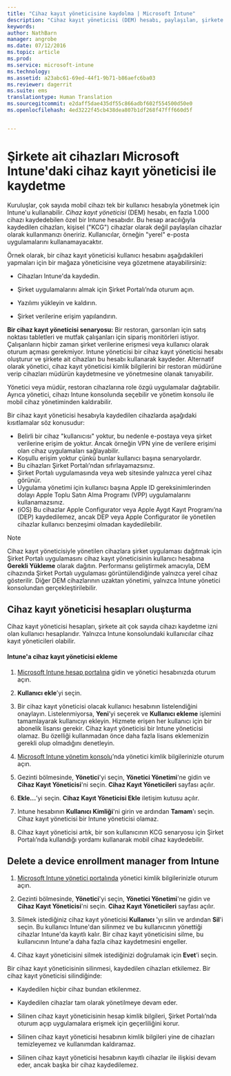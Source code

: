 ```yaml
---
title: "Cihaz kayıt yöneticisine kaydolma | Microsoft Intune"
description: "Cihaz kayıt yöneticisi (DEM) hesabı, paylaşılan, şirkete ait çok sayıda mobil cihazı tek bir kullanıcı hesabı ile yönetebilir."
keywords: 
author: NathBarn
manager: angrobe
ms.date: 07/12/2016
ms.topic: article
ms.prod: 
ms.service: microsoft-intune
ms.technology: 
ms.assetid: a23abc61-69ed-44f1-9b71-b86aefc6ba03
ms.reviewer: dagerrit
ms.suite: ems
translationtype: Human Translation
ms.sourcegitcommit: e2daff5dae435df55c866adbf602f554500d50e0
ms.openlocfilehash: 4ed3222f45cb438dea807b1df268f47fff660d5f


---
```



# Şirkete ait cihazları Microsoft Intune'daki cihaz kayıt yöneticisi ile kaydetme
Kuruluşlar, çok sayıda mobil cihazı tek bir kullanıcı hesabıyla yönetmek için Intune'u kullanabilir. *Cihaz kayıt yöneticisi* (DEM) hesabı, en fazla 1.000 cihazı kaydedebilen özel bir Intune hesabıdır. Bu hesap aracılığıyla kaydedilen cihazları, kişisel ("KCG") cihazlar olarak değil paylaşılan cihazlar olarak kullanmanızı öneririz. Kullanıcılar, örneğin "yerel" e-posta uygulamalarını kullanamayacaktır.

Örnek olarak, bir cihaz kayıt yöneticisi kullanıcı hesabını aşağıdakileri yapmaları için bir mağaza yöneticisine veya gözetmene atayabilirsiniz:

-   Cihazları Intune'da kaydedin.

-   Şirket uygulamalarını almak için Şirket Portalı’nda oturum açın.

-   Yazılımı yükleyin ve kaldırın.

-   Şirket verilerine erişim yapılandırın.


**Bir cihaz kayıt yöneticisi senaryosu:** Bir restoran, garsonları için satış noktası tabletleri ve mutfak çalışanları için sipariş monitörleri istiyor. Çalışanların hiçbir zaman şirket verilerine erişmesi veya kullanıcı olarak oturum açması gerekmiyor. Intune yöneticisi bir cihaz kayıt yöneticisi hesabı oluşturur ve şirkete ait cihazları bu hesabı kullanarak kaydeder. Alternatif olarak yönetici, cihaz kayıt yöneticisi kimlik bilgilerini bir restoran müdürüne verip cihazları müdürün kaydetmesine ve yönetmesine olanak tanıyabilir.

Yönetici veya müdür, restoran cihazlarına role özgü uygulamalar dağıtabilir. Ayrıca yönetici, cihazı Intune konsolunda seçebilir ve yönetim konsolu ile mobil cihaz yönetiminden kaldırabilir.

Bir cihaz kayıt yöneticisi hesabıyla kaydedilen cihazlarda aşağıdaki kısıtlamalar söz konusudur:
  - Belirli bir cihaz "kullanıcısı" yoktur, bu nedenle e-postaya veya şirket verilerine erişim de yoktur. Ancak örneğin VPN yine de verilere erişimi olan cihaz uygulamaları sağlayabilir.
  - Koşullu erişim yoktur çünkü bunlar kullanıcı başına senaryolardır.
  - Bu cihazları Şirket Portalı’ndan sıfırlayamazsınız.
  - Şirket Portalı uygulamasında veya web sitesinde yalnızca yerel cihaz görünür.
  - Uygulama yönetimi için kullanıcı başına Apple ID gereksinimlerinden dolayı Apple Toplu Satın Alma Programı (VPP) uygulamalarını kullanamazsınız.
  - (iOS) Bu cihazlar Apple Configurator veya Apple Aygıt Kayıt Programı’na (DEP) kaydedilemez, ancak DEP veya Apple Configurator ile yönetilen cihazlar kullanıcı benzeşimi olmadan kaydedilebilir.

> [!NOTE]
> Cihaz kayıt yöneticisiyle yönetilen cihazlara şirket uygulaması dağıtmak için Şirket Portalı uygulamasını cihaz kayıt yöneticisinin kullanıcı hesabına **Gerekli Yükleme** olarak dağıtın.
> Performansı geliştirmek amacıyla, DEM cihazında Şirket Portalı uygulaması görüntülendiğinde yalnızca yerel cihaz gösterilir. Diğer DEM cihazlarının uzaktan yönetimi, yalnızca Intune yönetici konsolundan gerçekleştirilebilir.

## Cihaz kayıt yöneticisi hesapları oluşturma
Cihaz kayıt yöneticisi hesapları, şirkete ait çok sayıda cihazı kaydetme izni olan kullanıcı hesaplarıdır. Yalnızca Intune konsolundaki kullanıcılar cihaz kayıt yöneticileri olabilir.

#### Intune'a cihaz kayıt yöneticisi ekleme

1.  [Microsoft Intune hesap portalına](http://go.microsoft.com/fwlink/?LinkId=698854) gidin ve yönetici hesabınızda oturum açın.

2.  **Kullanıcı ekle**’yi seçin.

3.  Bir cihaz kayıt yöneticisi olacak kullanıcı hesabının listelendiğini onaylayın. Listelenmiyorsa, **Yeni**’yi seçerek ve **Kullanıcı ekleme** işlemini tamamlayarak kullanıcıyı ekleyin. Hizmete erişen her kullanıcı için bir abonelik lisansı gerekir. Cihaz kayıt yöneticisi bir Intune yöneticisi olamaz. Bu özelliği kullanmadan önce daha fazla lisans eklemenizin gerekli olup olmadığını denetleyin.

4.  [Microsoft Intune yönetim konsolu](http://manage.microsoft.com)’nda yönetici kimlik bilgilerinizle oturum açın.

5.  Gezinti bölmesinde, **Yönetici**'yi seçin, **Yönetici Yönetimi**'ne gidin ve **Cihaz Kayıt Yöneticisi**'ni seçin. **Cihaz Kayıt Yöneticileri** sayfası açılır.

6.  **Ekle...**’yi seçin.  **Cihaz Kayıt Yöneticisi Ekle** iletişim kutusu açılır.

7.  Intune hesabının **Kullanıcı Kimliği**'ni girin ve ardından **Tamam**'ı seçin. Cihaz kayıt yöneticisi bir Intune yöneticisi olamaz.

8.  Cihaz kayıt yöneticisi artık, bir son kullanıcının KCG senaryosu için Şirket Portalı’nda kullandığı yordamı kullanarak mobil cihaz kaydedebilir.

## Delete a device enrollment manager from Intune

1.  [Microsoft Intune yönetici portalında](http://manage.microsoft.com) yönetici kimlik bilgilerinizle oturum açın.

2.  Gezinti bölmesinde, **Yönetici**'yi seçin, **Yönetici Yönetimi**'ne gidin ve **Cihaz Kayıt Yöneticisi**'ni seçin. **Cihaz Kayıt Yöneticileri** sayfası açılır.

3.  Silmek istediğiniz cihaz kayıt yöneticisi **Kullanıcı** 'yı silin ve ardından **Sil**'i seçin. Bu kullanıcı Intune'dan silinmez ve bu kullanıcının yönettiği cihazlar Intune'da kayıtlı kalır. Bir cihaz kayıt yöneticisini silme, bu kullanıcının Intune'a daha fazla cihaz kaydetmesini engeller.

4.  Cihaz kayıt yöneticisini silmek istediğinizi doğrulamak için **Evet**’i seçin.

Bir cihaz kayıt yöneticisinin silinmesi, kaydedilen cihazları etkilemez. Bir cihaz kayıt yöneticisi silindiğinde:

-   Kaydedilen hiçbir cihaz bundan etkilenmez.

-   Kaydedilen cihazlar tam olarak yönetilmeye devam eder.

-   Silinen cihaz kayıt yöneticisinin hesap kimlik bilgileri, Şirket Portalı’nda oturum açıp uygulamalara erişmek için geçerliliğini korur.

-   Silinen cihaz kayıt yöneticisi hesabının kimlik bilgileri yine de cihazları temizleyemez ve kullanımdan kaldıramaz.

-   Silinen cihaz kayıt yöneticisi hesabının kayıtlı cihazlar ile ilişkisi devam eder, ancak başka bir cihaz kaydedilemez.



<!--HONumber=Sep16_HO2-->


